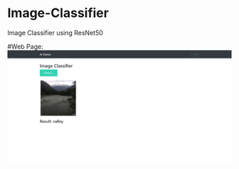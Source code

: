 # Image-Classifier
Image Classifier using ResNet50


#Web Page:
![Web Page](https://raw.githubusercontent.com/abhishek96negi/Image-Classifier/main/Image/Homepage.png)


